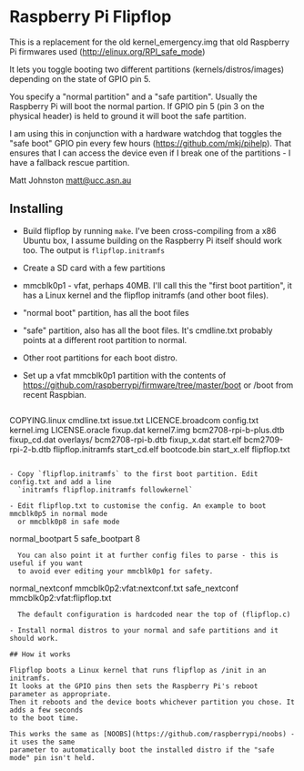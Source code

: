 # Raspberry Pi Flipflop

This is a replacement for the old kernel\_emergency.img that old Raspberry Pi 
firmwares used (http://elinux.org/RPI_safe_mode)

It lets you toggle booting two different partitions (kernels/distros/images)
depending on the state of GPIO pin 5.

You specify a "normal partition" and a "safe partition". Usually the Raspberry Pi
will boot the normal partion. If GPIO pin 5 (pin 3 on the physical header) is
held to ground it will boot the safe partition. 

I am using this in conjunction with a hardware watchdog that toggles the "safe boot"
GPIO pin every few hours (https://github.com/mkj/pihelp). That ensures that I 
can access the device even if I break one of the partitions - I have a fallback
rescue partition.

Matt Johnston <matt@ucc.asn.au>

## Installing

- Build flipflop by running `make`. I've been cross-compiling from a x86 Ubuntu box,
  I assume building on the Raspberry Pi itself should work too. The output is `flipflop.initramfs`

- Create a SD card with a few partitions
 - mmcblk0p1 - vfat, perhaps 40MB. I'll call this the "first boot partition", it has 
   a Linux kernel and the flipflop initramfs (and other boot files).

 - "normal boot" partition, has all the boot files
 - "safe" partition, also has all the boot files. It's cmdline.txt probably points
   at a different root partition to normal.
 - Other root partitions for each boot distro.

- Set up a vfat mmcblk0p1 partition with the contents of 
  https://github.com/raspberrypi/firmware/tree/master/boot 
  or /boot from recent Raspbian. 
  ```
COPYING.linux           cmdline.txt         issue.txt 
LICENCE.broadcom        config.txt          kernel.img 
LICENSE.oracle          fixup.dat           kernel7.img 
bcm2708-rpi-b-plus.dtb  fixup_cd.dat        overlays/
bcm2708-rpi-b.dtb       fixup_x.dat         start.elf 
bcm2709-rpi-2-b.dtb     flipflop.initramfs  start_cd.elf 
bootcode.bin            start_x.elf         flipflop.txt
```

- Copy `flipflop.initramfs` to the first boot partition. Edit config.txt and add a line
  `initramfs flipflop.initramfs followkernel`

- Edit flipflop.txt to customise the config. An example to boot mmcblk0p5 in normal mode
  or mmcblk0p8 in safe mode
```
normal_bootpart 5
safe_bootpart 8
```
  You can also point it at further config files to parse - this is useful if you want
  to avoid ever editing your mmcblk0p1 for safety.
```
normal_nextconf mmcblk0p2:vfat:nextconf.txt
safe_nextconf mmcblk0p2:vfat:flipflop.txt
```
  The default configuration is hardcoded near the top of (flipflop.c)

- Install normal distros to your normal and safe partitions and it should work.

## How it works

Flipflop boots a Linux kernel that runs flipflop as /init in an initramfs.
It looks at the GPIO pins then sets the Raspberry Pi's reboot parameter as appropriate. 
Then it reboots and the device boots whichever partition you chose. It adds a few seconds
to the boot time.

This works the same as [NOOBS](https://github.com/raspberrypi/noobs) - it uses the same
parameter to automatically boot the installed distro if the "safe mode" pin isn't held. 
